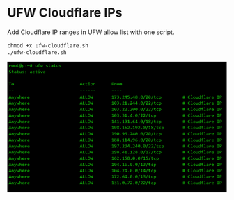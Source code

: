 # UFW Cloudflare IPs
Add Cloudflare IP ranges in UFW allow list with one script.

```
chmod +x ufw-cloudflare.sh
./ufw-cloudflare.sh
```

<div align="center">
<img src=image.png>
</div>
